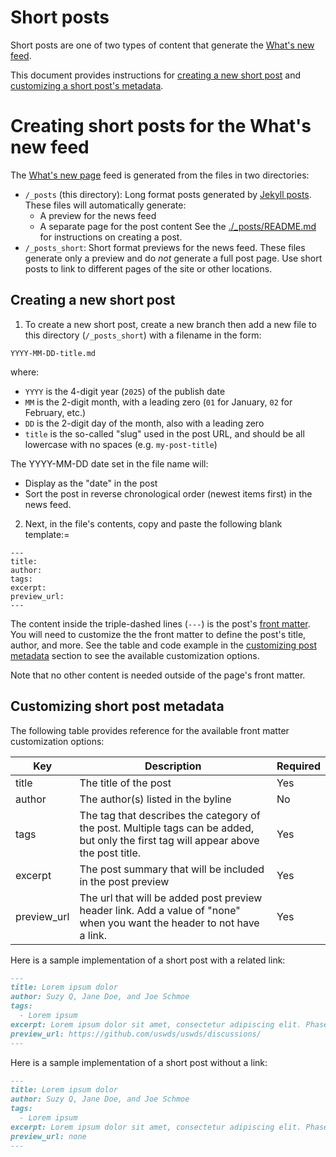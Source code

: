# Short posts
Short posts are one of two types of content that generate the [What's new feed](#whats-new-feed). 

This document provides instructions for [creating a new short post](#creating-a-new-short-post) and [customizing a short post's metadata](#customizing-post-metadata).

# Creating short posts for the What's new feed

The [What's new page](https://designsystem.digital.gov/about/whats-new/) feed is generated from the files in two directories:
- `/_posts` (this directory): Long format posts generated by [Jekyll posts](https://jekyllrb.com/docs/posts/). These files will automatically generate:
    - A preview for the news feed
    - A separate page for the post content
  See the [./_posts/README.md](../_posts/README.md) for instructions on creating a post.
- `/_posts_short`: Short format previews for the news feed. These files generate only a preview and do _not_ generate a full post page. Use short posts to link to different pages of the site or other locations.

## Creating a new short post

1. To create a new short post, create a new branch then add a new file to this directory (`/_posts_short`) with a filename in the form:

  ```
  YYYY-MM-DD-title.md
  ```
  where:
  - `YYYY` is the 4-digit year (`2025`) of the publish date
  - `MM` is the 2-digit month, with a leading zero (`01` for January, `02` for February, etc.)
  - `DD` is the 2-digit day of the month, also with a leading zero
  - `title` is the so-called "slug" used in the post URL, and should be all lowercase with no spaces (e.g. `my-post-title`)

  The YYYY-MM-DD date set in the file name will:
  - Display as the "date" in the post
  - Sort the post in reverse chronological order (newest items first) in the news feed.

2. Next, in the file's contents, copy and paste the following blank template:=
  ```
  ---
  title:
  author:
  tags:
  excerpt:
  preview_url:
  ---
  ```

  The content inside the triple-dashed lines (`---`) is the post's [front matter](https://jekyllrb.com/docs/front-matter/). You will need to customize the the front matter to define the post's title, author, and more. See the table and code example in the [customizing post metadata](#customizing-post-metadata) section to see the available customization options. 

  Note that no other content is needed outside of the page's front matter.

## Customizing short post metadata

The following table provides reference for the available front matter customization options:

| Key | Description | Required |
|--------|--------|--------|
| title | The title of the post | Yes |
| author | The author(s) listed in the byline | No |
| tags | The tag that describes the category of the post. Multiple tags can be added, but only the first tag will appear above the post title. | Yes |
| excerpt | The post summary that will be included in the post preview | Yes |
| preview_url | The url that will be added post preview header link. Add a value of "none" when you want the header to not have a link. | Yes |

Here is a sample implementation of a short post with a related link:

```md
---
title: Lorem ipsum dolor
author: Suzy Q, Jane Doe, and Joe Schmoe
tags:
  - Lorem ipsum
excerpt: Lorem ipsum dolor sit amet, consectetur adipiscing elit. Phasellus egestas sed felis eget sodales.
preview_url: https://github.com/uswds/uswds/discussions/
---
```

Here is a sample implementation of a short post without a link:

```md
---
title: Lorem ipsum dolor
author: Suzy Q, Jane Doe, and Joe Schmoe
tags:
  - Lorem ipsum
excerpt: Lorem ipsum dolor sit amet, consectetur adipiscing elit. Phasellus egestas sed felis eget sodales.
preview_url: none
---
```
